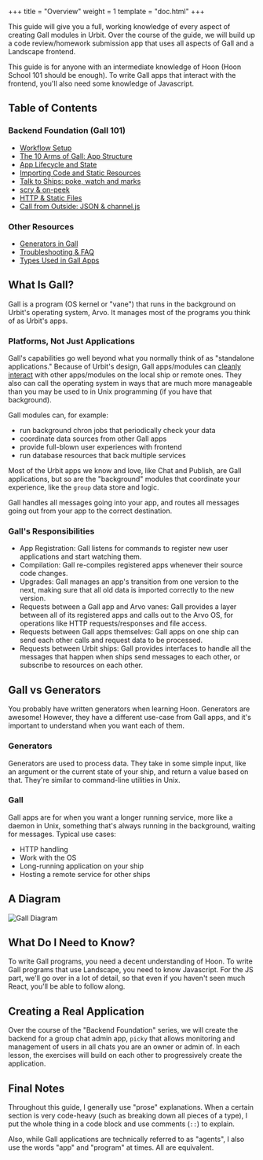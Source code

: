 +++
title = "Overview"
weight = 1
template = "doc.html"
+++

This guide will give you a full, working knowledge of every aspect of creating
Gall modules in Urbit. Over the course of the guide, we will build up a code
review/homework submission app that uses all aspects of Gall and a Landscape
frontend.

This guide is for anyone with an intermediate knowledge of Hoon (Hoon School 101
should be enough). To write Gall apps that interact with the frontend, you'll
also need some knowledge of Javascript.

## Table of Contents

### Backend Foundation (Gall 101)
* [Workflow Setup](/docs/userspace/gall/guide/workflow)
* [The 10 Arms of Gall: App Structure](/docs/userspace/gall/guide/arms)
* [App Lifecycle and State](/docs/userspace/gall/guide/lifecycle)
* [Importing Code and Static Resources](/docs/userspace/gall/guide/ford)
* [Talk to Ships: poke, watch and marks](/docs/userspace/gall/guide/poke)
* [scry & on-peek](/docs/userspace/gall/guide/scry)
* [HTTP & Static Files](/docs/userspace/gall/guide/http)
* [Call from Outside: JSON & channel.js](/docs/userspace/gall/guide/chanel)

### Other Resources
* [Generators in Gall](/using/os/shell#gall)
* [Troubleshooting & FAQ](/docs/userspace/gall/troubleshooting)
* [Types Used in Gall Apps](/docs/userspace/gall/data-types)

## What Is Gall?
Gall is a program (OS kernel or "vane") that runs in the background on Urbit's
operating system, Arvo. It manages most of the programs you think of as Urbit's
apps.

### Platforms, Not Just Applications

Gall's capabilities go well beyond what you normally think of as "standalone
applications." Because of Urbit's design, Gall apps/modules can [cleanly
interact](https://ngnghm.github.io/blog/2015/12/25/chapter-7-platforms-not-applications/)
with other apps/modules on the local ship or remote ones. They also can call the
operating system in ways that are much more manageable than you may be used to
in Unix programming (if you have that background).

Gall modules can, for example:
- run background chron jobs that periodically check your data
- coordinate data sources from other Gall apps
- provide full-blown user experiences with frontend
- run database resources that back multiple services

Most of the Urbit apps we know and love, like Chat and Publish, are Gall
applications, but so are the "background" modules that coordinate your
experience, like the `group` data store and logic.

Gall handles all messages going into your app, and routes all messages going out
from your app to the correct destination.

### Gall's Responsibilities
* App Registration: Gall listens for commands to register new user applications
  and start watching them.
* Compilation: Gall re-compiles registered apps whenever their source code
  changes.
* Upgrades: Gall manages an app's transition from one version to the next,
  making sure that all old data is imported correctly to the new version.
* Requests between a Gall app and Arvo vanes: Gall provides a layer between all
  of its registered apps and calls out to the Arvo OS, for operations like HTTP
  requests/responses and file access.
* Requests between Gall apps themselves: Gall apps on one ship can send each
  other calls and request data to be processed.
* Requests between Urbit ships: Gall provides interfaces to handle all the
  messages that happen when ships send messages to each other, or subscribe to
  resources on each other.


## Gall vs Generators
You probably have written generators when learning Hoon. Generators are awesome!
However, they have a different use-case from Gall apps, and it's important to
understand when you want each of them.

### Generators
Generators are used to process data. They take in some simple input, like an
argument or the current state of your ship, and return a value based on that.
They're similar to command-line utilities in Unix.

### Gall
Gall apps are for when you want a longer running service, more like a daemon in
Unix, something that's always running in the background, waiting for messages.
Typical use cases:
* HTTP handling
* Work with the OS
* Long-running application on your ship
* Hosting a remote service for other ships

## A Diagram
![Gall
Diagram](https://storage.googleapis.com/media.urbit.org/docs/userspace/gall_diagram.png)

## What Do I Need to Know?
To write Gall programs, you need a decent understanding of Hoon. To write Gall
programs that use Landscape, you need to know Javascript. For the JS part, we'll
go over in a lot of detail, so that even if you haven't seen much React, you'll
be able to follow along.

## Creating a Real Application
Over the course of the "Backend Foundation" series, we will create the backend
for a group chat admin app, `picky` that allows monitoring and management of
users in all chats you are an owner or admin of. In each lesson, the exercises
will build on each other to progressively create the application.

## Final Notes
Throughout this guide, I generally use "prose" explanations. When a certain
section is very code-heavy (such as breaking down all pieces of a type), I put
the whole thing in a code block and use comments (`::`) to explain.

Also, while Gall applications are technically referred to as "agents", I also
use the words "app" and "program" at times. All are equivalent.

